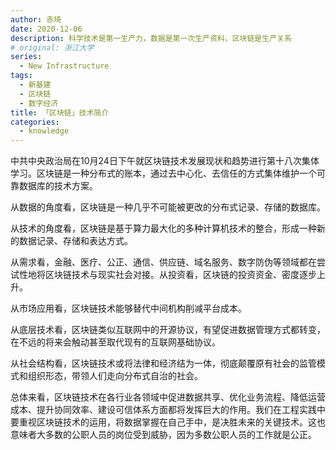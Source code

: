 ```yaml
---
author: 赤琦
date: 2020-12-06
description: 科学技术是第一生产力，数据是第一次生产资料，区块链是生产关系
# original: 浙江大学
series:
  - New Infrastructure
tags:
  - 新基建
  - 区块链
  - 数字经济
title: 「区块链」技术简介
categories:
  - knowledge
---
```


中共中央政治局在10月24日下午就区块链技术发展现状和趋势进行第十八次集体学习。区块链是一种分布式的账本，通过去中心化、去信任的方式集体维护一个可靠数据库的技术方案。

从数据的角度看，区块链是一种几乎不可能被更改的分布式记录、存储的数据库。

从技术的角度看，区块链是基于算力最大化的多种计算机技术的整合，形成一种新的数据记录、存储和表达方式。

从需求看，金融、医疗、公正、通信、供应链、域名服务、数字防伪等领域都在尝试性地将区块链技术与现实社会对接。从投资看，区块链的投资资金、密度逐步上升。

从市场应用看，区块链技术能够替代中间机构削减平台成本。

从底层技术看，区块链类似互联网中的开源协议，有望促进数据管理方式都转变，在不远的将来会触动甚至取代现有的互联网基础协议。

从社会结构看，区块链技术或将法律和经济结为一体，彻底颠覆原有社会的监管模式和组织形态，带领人们走向分布式自治的社会。

总体来看，区块链技术在各行业各领域中促进数据共享、优化业务流程、降低运营成本、提升协同效率、建设可信体系方面都将发挥巨大的作用。我们在工程实践中要重视区块链技术的运用，将数据掌握在自己手中，是决胜未来的关键技术。这也意味者大多数的公职人员的岗位受到威胁，因为多数公职人员的工作就是公正。
